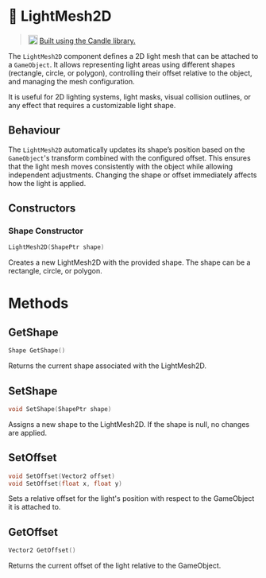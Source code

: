 # 🧩 LightMesh2D

> <img src="https://raw.githubusercontent.com/MiguelMJ/Candle/master/doc/logo.svg" style="width: 19px; position: relative; top: 2px"> [Built using the Candle library.](https://github.com/MiguelMJ/Candle)

The ```LightMesh2D``` component defines a 2D light mesh that can be attached to a ```GameObject```. It allows representing light areas using different shapes (rectangle, circle, or polygon), controlling their offset relative to the object, and managing the mesh configuration.

It is useful for 2D lighting systems, light masks, visual collision outlines, or any effect that requires a customizable light shape.

## Behaviour

The ```LightMesh2D``` automatically updates its shape’s position based on the ```GameObject```'s transform combined with the configured offset. This ensures that the light mesh moves consistently with the object while allowing independent adjustments. Changing the shape or offset immediately affects how the light is applied.

## Constructors

### Shape Constructor
```cpp
LightMesh2D(ShapePtr shape)
```

Creates a new LightMesh2D with the provided shape. The shape can be a rectangle, circle, or polygon.

# Methods
## GetShape
```cpp
Shape GetShape()
```

Returns the current shape associated with the LightMesh2D.

## SetShape
```cpp
void SetShape(ShapePtr shape)
```

Assigns a new shape to the LightMesh2D. If the shape is null, no changes are applied.

## SetOffset
```cpp
void SetOffset(Vector2 offset)
void SetOffset(float x, float y)
```

Sets a relative offset for the light's position with respect to the GameObject it is attached to.

## GetOffset
```cpp
Vector2 GetOffset()
```

Returns the current offset of the light relative to the GameObject.


